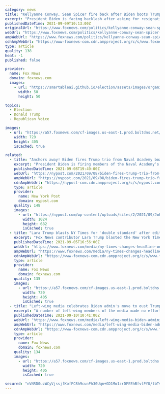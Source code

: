 ```yaml
---
category: news
title: "Kellyanne Conway, Sean Spicer fire back after Biden boots Trump appointees from military panels"
excerpt: "President Biden is facing backlash after asking for resignations from multiple members of military academies’ advisory boards who were appointed by former President Trump."
publishedDateTime: 2021-09-09T10:13:00Z
originalUrl: "https://www.foxnews.com/politics/kellyanne-conway-sean-spicer-biden-trump-appointees-military-panels"
webUrl: "https://www.foxnews.com/politics/kellyanne-conway-sean-spicer-biden-trump-appointees-military-panels"
ampWebUrl: "https://www.foxnews.com/politics/kellyanne-conway-sean-spicer-biden-trump-appointees-military-panels.amp"
cdnAmpWebUrl: "https://www-foxnews-com.cdn.ampproject.org/c/s/www.foxnews.com/politics/kellyanne-conway-sean-spicer-biden-trump-appointees-military-panels.amp"
type: article
quality: 138
heat: -1
published: false

provider:
  name: Fox News
  domain: foxnews.com
  images:
    - url: "https://smartableai.github.io/election/assets/images/organizations/foxnews.com-50x50.jpg"
      width: 50
      height: 50

topics:
  - Election
  - Donald Trump
  - Republican Voice

images:
  - url: "https://a57.foxnews.com/cf-images.us-east-1.prod.boltdns.net/v1/static/694940094001/cc1c997f-286e-4d8c-98db-ad4a6622ad97/d28953bc-1942-4bbb-a47c-9ec8248ffb03/1280x720/match/720/405/image.jpg?ve=1&tl=1"
    width: 720
    height: 405
    isCached: true

related:
  - title: "Anchors away! Biden fires Trump trio from Naval Academy board, drawing ire"
    excerpt: "President Biden is firing members of the Naval Academy’s board of visitors who were appointed by former President Donald Trump."
    publishedDateTime: 2021-09-08T19:40:00Z
    webUrl: "https://nypost.com/2021/09/08/biden-fires-trump-trio-from-naval-academy-board/"
    ampWebUrl: "https://nypost.com/2021/09/08/biden-fires-trump-trio-from-naval-academy-board/amp/"
    cdnAmpWebUrl: "https://nypost-com.cdn.ampproject.org/c/s/nypost.com/2021/09/08/biden-fires-trump-trio-from-naval-academy-board/amp/"
    type: article
    provider:
      name: New York Post
      domain: nypost.com
    quality: 148
    images:
      - url: "https://nypost.com/wp-content/uploads/sites/2/2021/09/John-p-coale.jpg?quality=90&strip=all&w=1024"
        width: 1024
        height: 682
        isCached: true
  - title: "Lara Trump blasts NY Times for 'double standard' after editing headline about Biden and his son Beau"
    excerpt: "Fox News contributor Lara Trump blasted the New York Times for softening a headline initially critical of President Biden for talking about his late son Beau when meeting with the families of troops killed in Afghanistan,"
    publishedDateTime: 2021-09-05T16:56:00Z
    webUrl: "https://www.foxnews.com/media/ny-times-changes-headline-on-beau-biden"
    ampWebUrl: "https://www.foxnews.com/media/ny-times-changes-headline-on-beau-biden.amp"
    cdnAmpWebUrl: "https://www-foxnews-com.cdn.ampproject.org/c/s/www.foxnews.com/media/ny-times-changes-headline-on-beau-biden.amp"
    type: article
    provider:
      name: Fox News
      domain: foxnews.com
    quality: 135
    images:
      - url: "https://a57.foxnews.com/cf-images.us-east-1.prod.boltdns.net/v1/static/694940094001/ab16235e-7cf3-40a3-9bf0-2d3f23ea92cd/0630e86d-55f3-4867-8638-47312e235d26/1280x720/match/720/405/image.jpg?ve=1&tl=1"
        width: 720
        height: 405
        isCached: true
  - title: "Left-wing media celebrates Biden admin's move to oust Trump appointees from military panels: 'Bye now!'"
    excerpt: "A number of left-wing members of the media made no effort to hide their delight this week at the Biden administration's move to fire former President Donald Trump's appointees to the military academy advisory boards,"
    publishedDateTime: 2021-09-10T10:41:00Z
    webUrl: "https://www.foxnews.com/media/left-wing-media-biden-administration-trump-appointees-military-panels"
    ampWebUrl: "https://www.foxnews.com/media/left-wing-media-biden-administration-trump-appointees-military-panels.amp"
    cdnAmpWebUrl: "https://www-foxnews-com.cdn.ampproject.org/c/s/www.foxnews.com/media/left-wing-media-biden-administration-trump-appointees-military-panels.amp"
    type: article
    provider:
      name: Fox News
      domain: foxnews.com
    quality: 134
    images:
      - url: "https://a57.foxnews.com/cf-images.us-east-1.prod.boltdns.net/v1/static/694940094001/265de58b-8473-49d5-b299-95ac101e4ba7/fe3bd3b5-f58e-4a1b-a5bc-62bf9ac2d538/1280x720/match/720/405/image.jpg?ve=1&tl=1"
        width: 720
        height: 405
        isCached: true

secured: "nVNRD0uzWCyVjssjfKofFC8h9cunPh30Uqn+GD1Mo1zrDFEEhBfvlPYU/tbTvmMRqglooUcIIMmWuKHHsDEKBzdCvoxPFwTdfgobdvQjcTDmHTcz9H2tViPF1ayl1pDaUoT4gd2xacFhiYWQRBJSdRdNPJWAvDigfO9yAN+arMnjK6JkEh2b9RhEv9uw3mflwadgeuAz+gYPUMrzMXEAXL/nnHhhQ/cICb5oGJgc/u5+TJ/Kx0DVG2sdG5P1++WZp4ncam5wQt/p7NOWv1iWVcF2M8FdDtSe8US28WiX159KZEOvhwvFJwCY65pWKVK5kPDGLQtPIasto4Q6N1bmPCC5G8qsIbOuxtTlbwawAMc=;Ey4J+kYPWlOoB8MUGA2nlA=="
---
```


